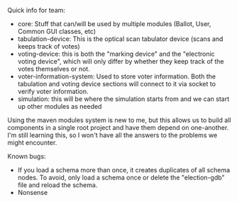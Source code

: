 Quick info for team:
- core: Stuff that can/will be used by multiple modules (Ballot, User, Common GUI classes, etc)
- tabulation-device: This is the optical scan tabulator device (scans and keeps track of votes)
- voting-device: this is both the "marking device" and the "electronic voting device", which will only differ by whether they keep track of the votes themselves or not.
- voter-information-system: Used to store voter information. Both the tabulation and voting device sections will connect to it via socket to verify voter information.
- simulation: this will be where the simulation starts from and we can start up other modules as needed

Using the maven modules system is new to me, but this allows us to build all components in a single root project and have them depend on one-another. I'm still learning this, so I won't have all the answers to the problems we might encounter.



Known bugs:
- If you load a schema more than once, it creates duplicates of all schema nodes. To avoid, only load a schema once or delete the "election-gdb" file and reload the schema.
- Nonsense